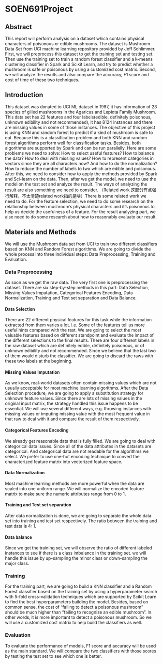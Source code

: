 # SOEN691Project
## Abstract
This report will perform analysis on a dataset which contains physical characters of poisonous or edible mushrooms. The dataset is Mushroom Data Set from UCI machine learning repository provided by Jeff Schlimmer. First, we will preprocess this dataset to get the training set and testing set. Then use the training set to train a random forest classifier and a k-means clustering classifier in Spark and Scikit Learn, and try to predict whether a mushroom is safe or poisonous by using a customized cost matrix. Second, we will analyze the results and also compare the accuracy, F1 score and cost of time of these two techniques. 
## Introduction
This dataset was donated to UCI ML dataset in 1987, it has information of 23 species of gilled mushrooms in the Agaricus and Lepiota Family Mushroom. This data set has 22 features and four labels(edible, definitely poisonous, unknown edibility and not recommended), it has 8124 instances and there are missing values in some of those instances. The objective of this project is using KNN and random forest to predict if a kind of mushroom is safe to eat. Because this is a classification problem and both KNN and random forest algorithms perform well for classification tasks. Besides, both algorithms are supported by Spark and can be run parallelly. Here are some problems we need to solve: How to select useful features? How to balance the data? How to deal with missing values? How to represent categories in vectors since they are all characters now? And how to do the normalization? How to reduce the number of labels to two which are edible and poisonous. After this, we need to consider how to apply the methods provided by Spark and Sci-learn on the data. Then, after we get the model, we need to use the model on the test set and analyze the result. The ways of analyzing the result are also something we need to consider. （Related work 这部分有点强行解释，不太清楚related work指的是啥）There is some related work we need to do. For the feature selection, we need to do some research on the relationship between mushroom’s physical characters and it’s poisonous to help us decide the usefulness of a feature. For the result analyzing part, we also need to do some research about how to reasonably evaluate our result.
## Materials and Methods
We will use the Mushroom data set from UCI to train two different classifiers based on KNN and Random Forest algorithms. We are going to divide the whole process into three individual steps: Data Preprocessing, Training and Evaluation.  
### Data Preprocessing

As soon as we get the raw data. The very first one is preprocessing the dataset. There are six step-by-step methods in this part: Data Selection, Missing Values Imputation, Categorical Features Encoding, Data Normalization, Training and Test set separation and Data Balance.

#### Data Selection

There are 22 different physical features for this task while the information extracted from them varies a lot. I.e. Some of the features tell us more useful hints compared with the rest. We are going to select the most valuable features based on different standpoint and evaluate the impact of the different selections to the final results. There are four different labels in the raw dataset which are definitely edible, definitely poisonous, or of unknown edibility and not recommended. Since we believe that the last two of them would disturb the classifier. We are going to discard the raws with these two labels at the beginning. 
 
#### Missing Values Imputation

As we know, real-world datasets often contain missing values which are not usually acceptable for most machine learning algorithms. After the Data Selection procedure, we are going to apply a substitution strategy for unknown feature values. Since there are lots of missing values in the original input matrix, the strategy handled this issue happens to be essential. We will use several different ways, e.g. throwing instances with missing values or imputing missing value with the most frequent value in that raw to deal with it and compare the result of them respectively. 

#### Categorical Features Encoding

We already get reasonable data that is fully filled. We are going to deal with categorical data issues. Since all of the data attributes in the datasets are categorical. And categorical data are not readable for the algorithms we select. We prefer to use one-hot encoding technique to convert the characterized feature matrix into vectorized feature space.

#### Data Normalization

Most machine learning methods are more powerful when the data are scaled into one uniform range. We will normalize the encoded feature matrix to make sure the numeric attributes range from 0 to 1.

#### Training and Test set separation

After data normalization is done, we are going to separate the whole data set into training and test set respectively. The ratio between the training and test data is 4: 1.

#### Data balance 

Since we get the training set, we will observe the ratio of different labeled instances to see if there is a class imbalance in the training set. we will handle this issue by up-sampling the minor class or down-sampling the major class.

### Training

For the training part, we are going to build a KNN classifier and a Random Forest classifier based on the training set by using a hyperparameter search with 5-fold cross-validation techniques which are supported by Scikit Learn to find the best hyperparameters building the model. Besides, based on common sense, the cost of “failing to detect a poisonous mushroom” should be much higher than “failing to recognize an edible mushroom”. In other words, it is more important to detect a poisonous mushroom. So we will use a customized cost matrix to help build the classifiers as well.

### Evaluation 

To evaluate the performance of models, F1 score and accuracy will be used as the main standard. We will compare the two classifiers with those scores by testing the test set to see which one is better. 


